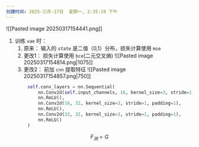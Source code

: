 ```yaml
---
创建时间: 2025-三月-17日  星期一, 2:35:19 下午
---
```



![[Pasted image 20250317154441.png]]

1. 训练 `vae` 时： 
	1. 原来： 输入的 `state` 是二值（0,1）分布，损失计算使用 `mse` 
	2. 更改1： 损失计算使用 `bce`(二元交叉熵)
	   ![[Pasted image 20250317154814.png|1075]]
	3. 更改2： 前加 `cnn` 提取特征
	   ![[Pasted image 20250317154857.png|750]]
	   
```python
        self.conv_layers = nn.Sequential(
            nn.Conv2d(self.input_channels, 16, kernel_size=3, stride=1, padding=1),
            nn.ReLU(),
            nn.Conv2d(16, 32, kernel_size=3, stride=1, padding=1),
            nn.ReLU(),
            nn.Conv2d(32, 32, kernel_size=3, stride=1, padding=1),
            nn.ReLU()
        )
```






$$
F_{测}=G_{}
$$